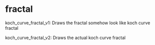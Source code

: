 # fractal

koch_curve_fractal_v1:
Draws the fractal somehow look like koch curve fractal

koch_curve_fractal_v2:
Draws the actual koch curve fractal